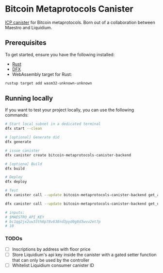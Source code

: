 # Bitcoin Metaprotocols Canister

[ICP canister](https://internetcomputer.org/docs/building-apps/essentials/canisters) for Bitcoin metaprotocols. Born out of a collaboration between Maestro and Liquidium.

## Prerequisites

To get started, ensure you have the following installed:

-   [Rust](https://www.rust-lang.org/tools/install)
-   [DFX](https://internetcomputer.org/docs/building-apps/developer-tools/dfx/)
-   WebAssembly target for Rust:

```bash
rustup target add wasm32-unknown-unknown
```

## Running locally

If you want to test your project locally, you can use the following commands:

```bash
# Start local subnet in a dedicated terminal
dfx start --clean
```

```bash
# [optional] Generate did
dfx generate

# issue canister
dfx canister create bitcoin-metaprotocols-canister-backend

# [optiona] Build
dfx build

# Deploy
dfx deploy

# Test
dfx canister call --update bitcoin-metaprotocols-canister-backend get_address_inscriptions

dfx canister call --update bitcoin-metaprotocols-canister-backend get_utxo_inscriptions

# inputs:
# $MAESTRO_API_KEY
# bc1qg2jx2uw33th6p78v638nd3pyd0g8d3wvu2et7p
# 10
```

### TODOs

-   [ ] Inscriptions by address with floor price
-   [ ] Store Liquidium's api key inside the canister with a gated setter function that can only be used by the controller
-   [ ] Whitelist Liquidium consumer canister ID
